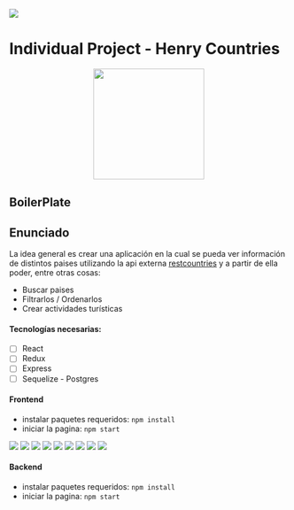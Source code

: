 <p align='left'>
    <img src='https://static.wixstatic.com/media/85087f_0d84cbeaeb824fca8f7ff18d7c9eaafd~mv2.png/v1/fill/w_160,h_30,al_c,q_85,usm_0.66_1.00_0.01/Logo_completo_Color_1PNG.webp' </img>
</p>

# Individual Project - Henry Countries

<p align="center">
  <img height="200" src="./countries.png" />
</p>

## BoilerPlate


## Enunciado

La idea general es crear una aplicación en la cual se pueda ver información de  distintos paises utilizando la api externa [restcountries](https://restcountries.eu/) y a partir de ella poder, entre otras cosas:

  - Buscar paises
  - Filtrarlos / Ordenarlos
  - Crear actividades turísticas

#### Tecnologías necesarias:
- [ ] React
- [ ] Redux
- [ ] Express
- [ ] Sequelize - Postgres

#### Frontend

- instalar paquetes requeridos: `npm install`
- iniciar la pagina: `npm start`

 ![](https://github.com/mariorocha2308/PI-BootcampCountries/blob/main/imgReadme/Captura%20web_20-8-2021_205028_localhost.jpeg)
 ![](https://github.com/mariorocha2308/PI-BootcampCountries/blob/main/imgReadme/Captura%20web_20-8-2021_205041_localhost.jpeg)
 ![](https://github.com/mariorocha2308/PI-BootcampCountries/blob/main/imgReadme/Captura%20web_20-8-2021_205133_localhost.jpeg)
 ![](https://github.com/mariorocha2308/PI-BootcampCountries/blob/main/imgReadme/Captura%20web_20-8-2021_20519_localhost.jpeg)
 ![](https://github.com/mariorocha2308/PI-BootcampCountries/blob/main/imgReadme/Captura%20web_20-8-2021_20521_localhost.jpeg)
 ![](https://github.com/mariorocha2308/PI-BootcampCountries/blob/main/imgReadme/Captura%20web_20-8-2021_205232_localhost.jpeg)
 ![](https://github.com/mariorocha2308/PI-BootcampCountries/blob/main/imgReadme/Captura%20web_20-8-2021_205257_localhost.jpeg)
 ![](https://github.com/mariorocha2308/PI-BootcampCountries/blob/main/imgReadme/Captura%20web_20-8-2021_205343_localhost.jpeg)
 ![](https://github.com/mariorocha2308/PI-BootcampCountries/blob/main/imgReadme/Captura%20web_20-8-2021_20568_localhost.jpeg)
 

#### Backend

- instalar paquetes requeridos: `npm install`
- iniciar la pagina: `npm start`

